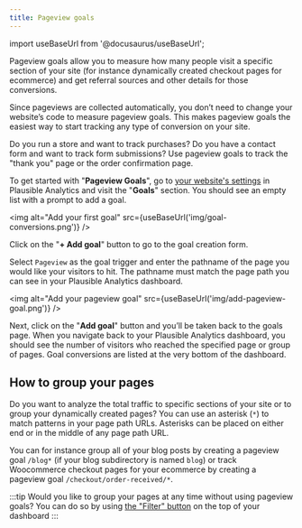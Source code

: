 ```yaml
---
title: Pageview goals
---
```


import useBaseUrl from '@docusaurus/useBaseUrl';

Pageview goals allow you to measure how many people visit a specific section of your site (for instance dynamically created checkout pages for ecommerce) and get referral sources and other details for those conversions. 

Since pageviews are collected automatically, you don’t need to change your website’s code to measure pageview goals. This makes pageview goals the easiest way to start tracking any type of conversion on your site. 

Do you run a store and want to track purchases? Do you have a contact form and want to track form submissions? Use pageview goals to track the "thank you" page or the order confirmation page.

To get started with "**Pageview Goals**", go to [your website's settings](website-settings.md) in Plausible Analytics and visit the "**Goals**" section. You should see an empty list with a prompt to add a goal.

<img alt="Add your first goal" src={useBaseUrl('img/goal-conversions.png')} />

Click on the "**+ Add goal**" button to go to the goal creation form.

Select `Pageview` as the goal trigger and enter the pathname of the page you would like your visitors to hit. The pathname must match the page path you can see in your Plausible Analytics dashboard.

<img alt="Add your pageview goal" src={useBaseUrl('img/add-pageview-goal.png')} />

Next, click on the "**Add goal**" button and you’ll be taken back to the goals page. When you navigate back to your Plausible Analytics dashboard, you should see the number of visitors who reached the specified page or group of pages. Goal conversions are listed at the very bottom of the dashboard.

## How to group your pages

Do you want to analyze the total traffic to specific sections of your site or to group your dynamically created pages? You can use an asterisk (`*`) to match patterns in your page path URLs. Asterisks can be placed on either end or in the middle of any page path URL.

You can for instance group all of your blog posts by creating a pageview goal `/blog*` (if your blog subdirectory is named `blog`) or track Woocommerce checkout pages for your ecommerce by creating a pageview goal `/checkout/order-received/*`. 

:::tip Would you like to group your pages at any time without using pageview goals?
You can do so by using [the "Filter" button](filters-segments.md) on the top of your dashboard
:::
